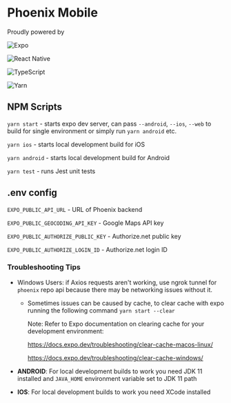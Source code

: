 # Phoenix Mobile

Proudly powered by

![Expo](https://img.shields.io/badge/expo-1C1E24?style=for-the-badge&logo=expo&logoColor=#D04A37)

![React Native](https://img.shields.io/badge/react_native-%2320232a.svg?style=for-the-badge&logo=react&logoColor=%2361DAFB)

![TypeScript](https://img.shields.io/badge/typescript-%23007ACC.svg?style=for-the-badge&logo=typescript&logoColor=white)

![Yarn](https://img.shields.io/badge/yarn-%232C8EBB.svg?style=for-the-badge&logo=yarn&logoColor=white)

## NPM Scripts

`yarn start` - starts expo dev server, can pass `--android`, `--ios`, `--web` to build for single environment or simply run `yarn android` etc.

`yarn ios` - starts local development build for iOS

`yarn android` - starts local development build for Android

`yarn test` - runs Jest unit tests

## .env config
`EXPO_PUBLIC_API_URL` - URL of Phoenix backend

`EXPO_PUBLIC_GEOCODING_API_KEY` - Google Maps API key

`EXPO_PUBLIC_AUTHORIZE_PUBLIC_KEY` - Authorize.net public key

`EXPO_PUBLIC_AUTHORIZE_LOGIN_ID` - Authorize.net login ID


### Troubleshooting Tips

- Windows Users: if Axios requests aren't working, use ngrok tunnel for `phoenix` repo api because there may be networking issues without it.

  - Sometimes issues can be caused by cache, to clear cache with expo running the following command `yarn start --clear`
  
    Note: Refer to Expo documentation on clearing cache for your development environment:

    https://docs.expo.dev/troubleshooting/clear-cache-macos-linux/

    https://docs.expo.dev/troubleshooting/clear-cache-windows/

- **ANDROID**: For local development builds to work you need JDK 11 installed and `JAVA_HOME` environment variable set to JDK 11 path
- **IOS**: For local development builds to work you need XCode installed
